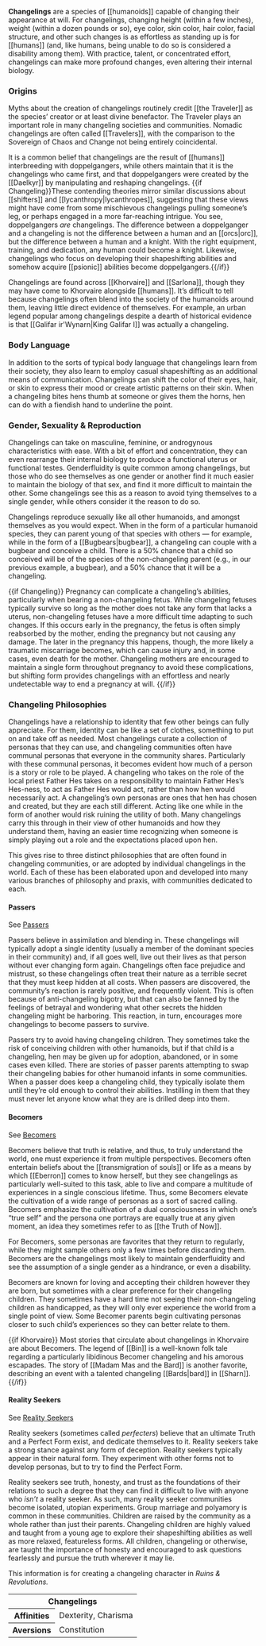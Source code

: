**Changelings** are a species of [[humanoids]]
capable of changing their appearance at will.
For changelings, changing height (within a few
inches), weight (within a dozen pounds or so),
eye color, skin color, hair color, facial
structure, and other such changes is as effortless
as standing up is for [[humans]] (and, like
humans, being unable to do so is considered a
disability among them). With practice, talent,
or concentrated effort, changelings can make
more profound changes, even altering their
internal biology.

### Origins

Myths about the creation of changelings routinely
credit [[the Traveler]] as the species’ creator
or at least divine benefactor. The Traveler plays
an important role in many changeling societies
and communities. Nomadic changelings are often
called [[Travelers]], with the comparison to the
Sovereign of Chaos and Change not being entirely
coincidental.

It is a common belief that changelings are the
result of [[humans]] interbreeding with
doppelgangers, while others maintain that it is
the changelings who came first, and that
doppelgangers were created by the [[Daelkyr]]
by manipulating and reshaping changelings.
{{if Changeling}}These contending theories mirror
similar discussions about [[shifters]] and
[[lycanthropy|lycanthropes]], suggesting that
these views might have come from some mischievous
changelings pulling someone’s leg, or perhaps
engaged in a more far-reaching intrigue. You see,
doppelgangers _are_ changelings. The difference
between a doppelganger and a changeling is not
the difference between a human and an
[[orcs|orc]], but the difference between a human
and a knight. With the right equipment, training,
and dedication, any human could become a knight.
Likewise, changelings who focus on developing
their shapeshifting abilities and somehow acquire
[[psionic]] abilities become doppelgangers.{{/if}}

Changelings are found across [[Khorvaire]] and
[[Sarlona]], though they may have come to
Khorvaire alongside [[humans]]. It’s difficult to
tell because changelings often blend into the
society of the humanoids around them, leaving
little direct evidence of themselves. For example,
an urban legend popular among changelings despite
a dearth of historical evidence is that
[[Galifar ir'Wynarn|King Galifar I]] was
actually a changeling.

### Body Language

In addition to the sorts of typical body language
that changelings learn from their society, they
also learn to employ casual shapeshifting as an
additional means of communication. Changelings
can shift the color of their eyes, hair, or skin
to express their mood or create artistic patterns
on their skin. When a changeling bites hens
thumb at someone or gives them the horns, hen
can do with a fiendish hand to underline the point.

### Gender, Sexuality & Reproduction

Changelings can take on masculine, feminine,
or androgynous characteristics with ease. With
a bit of effort and concentration, they can even
rearrange their internal biology to produce a
functional uterus or functional testes.
Genderfluidity is quite common among changelings,
but those who do see themselves as one gender or
another find it much easier to maintain the
biology of that sex, and find it more difficult
to maintain the other. Some changelings see this
as a reason to avoid tying themselves to a single
gender, while others consider it the reason to
do so.

Changelings reproduce sexually like all other
humanoids, and amongst themselves as you would
expect. When in the form of a particular humanoid
species, they can parent young of that species
with others — for example, while in the form of
a [[Bugbears|bugbear]], a changeling can couple
with a bugbear and conceive a child. There is a
50% chance that a child so conceived will be of
the species of the non-changeling parent (e.g.,
in our previous example, a bugbear), and a 50%
chance that it will be a changeling.

{{if Changeling}}
Pregnancy can complicate a changeling’s abilities,
particularly when bearing a non-changeling fetus.
While changeling fetuses typically survive so
long as the mother does not take any form that
lacks a uterus, non-changeling fetuses have a
more difficult time adapting to such changes. If
this occurs early in the pregnancy, the fetus is
often simply reabsorbed by the mother, ending the
pregnancy but not causing any damage. The later
in the pregnancy this happens, though, the more
likely a traumatic miscarriage becomes, which
can cause injury and, in some cases, even death
for the mother. Changeling mothers are encouraged
to maintain a single form throughout pregnancy
to avoid these complications, but shifting form
provides changelings with an effortless and
nearly undetectable way to end a pregnancy at
will.
{{/if}}

### Changeling Philosophies

Changelings have a relationship to identity that
few other beings can fully appreciate. For them,
identity can be like a set of clothes, something
to put on and take off as needed. Most changelings
curate a collection of personas that they can
use, and changeling communities often have
communal personas that everyone in the community
shares. Particularly with these communal personas,
it becomes evident how much of a person is a
story or role to be played. A changeling who
takes on the role of the local priest Father Hes
takes on a responsibility to maintain Father Hes’s
Hes-ness, to act as Father Hes would act, rather
than how hen would necessarily act. A changeling’s
own personas are ones that hen has chosen and
created, but they are each still different.
Acting like one while in the form of another
would risk ruining the utility of both. Many
changelings carry this through in their view of
other humanoids and how they understand them,
having an easier time recognizing when someone is
simply playing out a role and the expectations
placed upon hen.

This gives rise to three distinct philosophies
that are often found in changeling communities,
or are adopted by individual changelings in the
world. Each of these has been elaborated upon and
developed into many various branches of philosophy
and praxis, with communities dedicated to each.

#### Passers

<p class="main">See <a href="/passers">Passers</a></p>

Passers believe in assimilation and blending in.
These changelings will typically adopt a single
identity (usually a member of the dominant
species in their community) and, if all goes well,
live out their lives as that person without ever
changing form again. Changelings often face
prejudice and mistrust, so these changelings
often treat their nature as a terrible secret
that they must keep hidden at all costs. When
passers are discovered, the community’s reaction
is rarely positive, and frequently violent. This
is often because of anti-changeling bigotry, but
that can also be fanned by the feelings of
betrayal and wondering what other secrets the
hidden changeling might be harboring. This
reaction, in turn, encourages more changelings
to become passers to survive.

Passers try to avoid having changeling children.
They sometimes take the risk of conceiving
children with other humanoids, but if that child
is a changeling, hen may be given up for adoption,
abandoned, or in some cases even killed. There
are stories of passer parents attempting to swap
their changeling babies for other humanoid infants
in some communities. When a passer does keep a
changeling child, they typically isolate them
until they’re old enough to control their
abilities. Instilling in them that they must
never let anyone know what they are is drilled
deep into them.

#### Becomers

<p class="main">See <a href="/becomers">Becomers</a></p>

Becomers believe that truth is relative, and thus,
to truly understand the world, one must experience
it from multiple perspectives. Becomers often
entertain beliefs about the [[transmigration of souls]]
or life as a means by which [[Eberron]] comes to
know herself, but they see changelings as
particularly well-suited to this task, able to
live and compare a multitude of experiences in a
single conscious lifetime. Thus, some Becomers
elevate the cultivation of a wide range of
personas as a sort of sacred calling. Becomers
emphasize the cultivation of a dual consciousness
in which one’s “true self” and the persona one
portrays are equally true at any given moment,
an idea they sometimes refer to as
[[the Truth of Now]].

For Becomers, some personas are favorites that
they return to regularly, while they might sample
others only a few times before discarding them.
Becomers are the changelings most likely to
maintain genderfluidity and see the assumption of
a single gender as a hindrance, or even a
disability.

Becomers are known for loving and accepting their
children however they are born, but sometimes
with a clear preference for their changeling
children. They sometimes have a hard time not
seeing their non-changeling children as
handicapped, as they will only ever experience
the world from a single point of view. Some
Becomer parents begin cultivating personas
closer to such child’s experiences so they can
better relate to them.

{{if Khorvaire}}
Most stories that circulate about changelings
in Khorvaire are about Becomers. The legend of
[[Bin]] is a well-known folk tale regarding a
particularly libidinous Becomer changeling and
his amorous escapades. The story of
[[Madam Mas and the Bard]] is another favorite,
describing an event with a talented changeling
[[Bards|bard]] in [[Sharn]].
{{/if}}

#### Reality Seekers

<p class="main">See <a href="/reality-seekers">Reality Seekers</a></p>

Reality seekers (sometimes called _perfecters_)
believe that an ultimate Truth and a Perfect Form
exist, and dedicate themselves to it. Reality
seekers take a strong stance against any form
of deception. Reality seekers typically appear
in their natural form. They experiment with
other forms not to develop personas, but to try
to find the Perfect Form.

Reality seekers see truth, honesty, and trust as
the foundations of their relations to such a
degree that they can find it difficult to live
with anyone who _isn’t_ a reality seeker. As such,
many reality seeker communities become isolated,
utopian experiments. Group marriage and
polyamory is common in these communities.
Children are raised by the community as a whole
rather than just their parents. Changeling
children are highly valued and taught from a
young age to explore their shapeshifting abilities
as well as more relaxed, featureless forms. All
children, changeling or otherwise, are taught
the importance of honesty and encouraged to ask
questions fearlessly and pursue the truth wherever
it may lie.

<section class="rnr">
<p>This information is for creating a changeling
character in <em>Ruins &amp; Revolutions.</em></p>
<table class="rnr-species"><tbody>
<tr><th colspan="2">Changelings</th></tr>
<tr><th>Affinities</th><td>Dexterity, Charisma</td></tr>
<tr><th>Aversions</th><td>Constitution</td></tr>
</tbody></table>
</section>